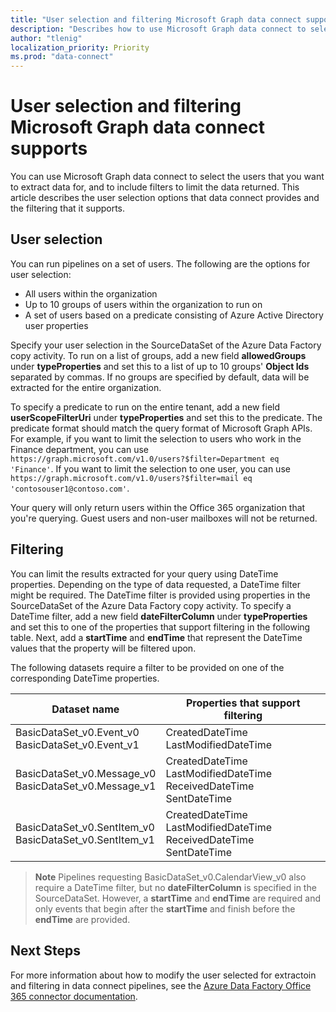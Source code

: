 ```yaml
---
title: "User selection and filtering Microsoft Graph data connect supports"
description: "Describes how to use Microsoft Graph data connect to select users to extract data for and filter the data returned."
author: "tlenig"
localization_priority: Priority
ms.prod: "data-connect"
---
```


# User selection and filtering Microsoft Graph data connect supports

You can use Microsoft Graph data connect to select the users that you want to extract data for, and to include filters to limit the data returned. This article describes the user selection options that data connect provides and the filtering that it supports. 

## User selection 

You can run pipelines on a set of users. The following are the options for user selection:
- All users within the organization
- Up to 10 groups of users within the organization to run on 
- A set of users based on a predicate consisting of Azure Active Directory user properties

Specify your user selection in the SourceDataSet of the Azure Data Factory copy activity. To run on a list of groups, add a new field **allowedGroups** under **typeProperties** and set this to a list of up to 10 groups' **Object Ids** separated by commas. If no groups are specified by default, data will be extracted for the entire organization. 

To specify a predicate to run on the entire tenant, add a new field **userScopeFilterUri** under **typeProperties** and set this to the predicate. The predicate format should match the query format of Microsoft Graph APIs. For example, if you want to limit the selection to users who work in the Finance department, you can use `https://graph.microsoft.com/v1.0/users?$filter=Department eq 'Finance'`. If you want to limit the selection to one user, you can use `https://graph.microsoft.com/v1.0/users?$filter=mail eq 'contosouser1@contoso.com'`.

Your query will only return users within the Office 365 organization that you're querying. Guest users and non-user mailboxes will not be returned.

## Filtering 

You can limit the results extracted for your query using DateTime properties. Depending on the type of data requested, a DateTime filter might be required. The DateTime filter is provided using properties in the SourceDataSet of the Azure Data Factory copy activity. To specify a DateTime filter, add a new field **dateFilterColumn** under **typeProperties** and set this to one of the properties that support filtering in the following table. Next, add a **startTime** and **endTime** that represent the DateTime values that the property will be filtered upon. 

The following datasets require a filter to be provided on one of the corresponding DateTime properties.

| Dataset name                                                   | Properties that support filtering                                           | 
|----------------------------------------------------------------|-----------------------------------------------------------------------------| 
| BasicDataSet_v0.Event_v0<br>BasicDataSet_v0.Event_v1           | CreatedDateTime<br>LastModifiedDateTime                                     | 
| BasicDataSet_v0.Message_v0<br>BasicDataSet_v0.Message_v1       | CreatedDateTime<br>LastModifiedDateTime<br>ReceivedDateTime<br>SentDateTime | 
| BasicDataSet_v0.SentItem_v0<br>BasicDataSet_v0.SentItem_v1     | CreatedDateTime<br>LastModifiedDateTime<br>ReceivedDateTime<br>SentDateTime |

>**Note** Pipelines requesting BasicDataSet_v0.CalendarView_v0 also require a DateTime filter, but no **dateFilterColumn** is specified in the SourceDataSet. However, a **startTime** and **endTime** are required and only events that begin after the **startTime** and finish before the **endTime** are provided.

## Next Steps 

For more information about how to modify the user selected for extractoin and filtering in data connect pipelines, see the [Azure Data Factory Office 365 connector documentation](https://docs.microsoft.com/en-us/azure/data-factory/connector-office-365).  

  

